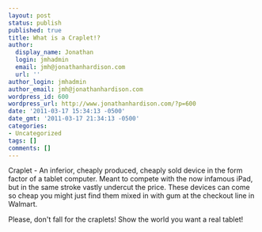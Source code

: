 ```yaml
---
layout: post
status: publish
published: true
title: What is a Craplet!?
author:
  display_name: Jonathan
  login: jmhadmin
  email: jmh@jonathanhardison.com
  url: ''
author_login: jmhadmin
author_email: jmh@jonathanhardison.com
wordpress_id: 600
wordpress_url: http://www.jonathanhardison.com/?p=600
date: '2011-03-17 15:34:13 -0500'
date_gmt: '2011-03-17 21:34:13 -0500'
categories:
- Uncategorized
tags: []
comments: []
---
```

<p>Craplet - An inferior, cheaply produced, cheaply sold device in the form factor of a tablet computer. Meant to compete with the now infamous iPad, but in the same stroke vastly undercut the price. These devices can come so cheap you might just find them mixed in with gum at the checkout line in Walmart.</p>
<p>Please, don't fall for the craplets! Show the world you want a real tablet!</p>
